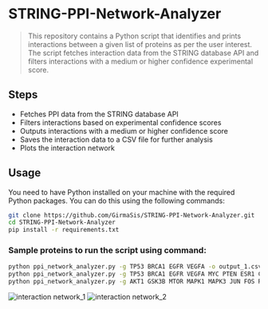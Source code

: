 # STRING-PPI-Network-Analyzer

> This repository contains a Python script that identifies and prints interactions between a given list of proteins as per the user interest. 
> The script fetches interaction data from the STRING database API and filters interactions with a medium or higher confidence experimental score.

## Steps
- Fetches PPI data from the STRING database API
- Filters interactions based on experimental confidence scores
- Outputs interactions with a medium or higher confidence score
- Saves the interaction data to a CSV file for further analysis
- Plots the interaction network

## Usage

You need to have Python installed on your machine with the required Python packages. 
You can do this using the following commands:

```sh
git clone https://github.com/GirmaSis/STRING-PPI-Network-Analyzer.git
cd STRING-PPI-Network-Analyzer
pip install -r requirements.txt

```
### Sample proteins to run the script using command:
```sh
python ppi_network_analyzer.py -g TP53 BRCA1 EGFR VEGFA -o output_1.csv -t 0.4
python ppi_network_analyzer.py -g TP53 BRCA1 EGFR VEGFA MYC PTEN ESR1 CDKN2A -o output_2.csv -t 0.4
python ppi_network_analyzer.py -g AKT1 GSK3B MTOR MAPK1 MAPK3 JUN FOS RPS6KB1 RPS6 EIF4EBP1 -o output_3.csv -t 0.4
```
![interaction network_1](figure1.png)
![interaction network_2](figure2.png)





